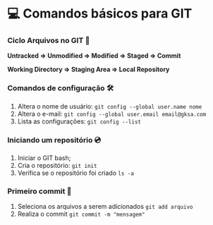 # 💻 Comandos básicos para GIT

### Ciclo Arquivos no GIT 📁
 **Untracked => Unmodified => Modified => Staged => Commit**
 
 **Working Directory => Staging Area => Local Repository**
### Comandos de configuração 🛠️
 1. Altera o nome de usuário: `git config --global user.name nome`
 2. Altera o e-mail: `git config --global user.email email@gksa.com`
 3. Lista as configurações: `git config --list`

### Iniciando um repositório 💿
  1. Iniciar o GIT bash;
  2. Cria o repositório: `git init`
  3. Verifica se o repositório foi criado `ls -a`

### Primeiro commit 💾
 1. Seleciona os arquivos a serem adicionados `git add arquivo`
 2. Realiza o commit `git commit -m "mensagem"`
